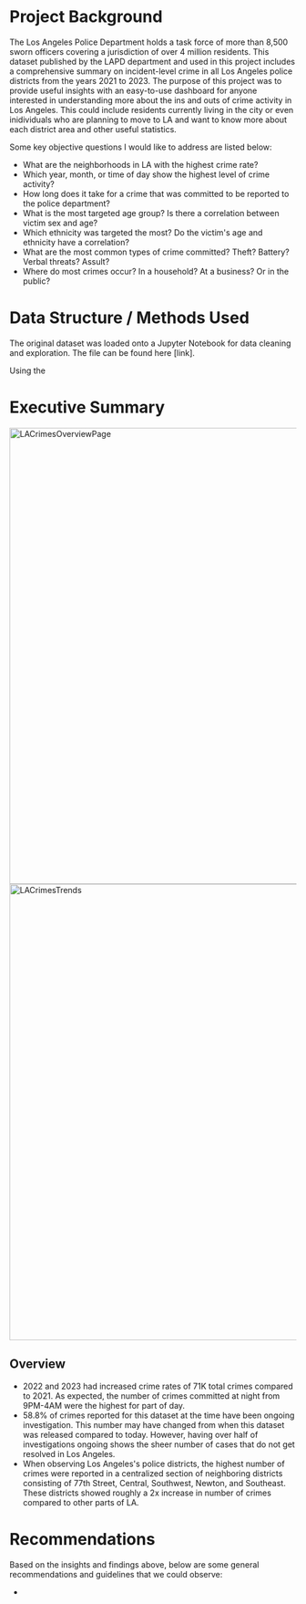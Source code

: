 


# Project Background

The Los Angeles Police Department holds a task force of more than 8,500 sworn officers covering a jurisdiction of over 4 million residents. This dataset published by the LAPD department and used in this project includes a comprehensive summary on incident-level crime in all Los Angeles police districts from the years 2021 to 2023. The purpose of this project was to provide useful insights with an easy-to-use dashboard for anyone interested in understanding more about the ins and outs of crime activity in Los Angeles. This could include residents currently living in the city or even inidividuals who are planning to move to LA and want to know more about each district area and other useful statistics. 

Some key objective questions I would like to address are listed below:
- What are the neighborhoods in LA with the highest crime rate?
- Which year, month, or time of day show the highest level of crime activity?
- How long does it take for a crime that was committed to be reported to the police department?
- What is the most targeted age group? Is there a correlation between victim sex and age?
- Which ethnicity was targeted the most? Do the victim's age and ethnicity have a correlation?
- What are the most common types of crime committed? Theft? Battery? Verbal threats? Assult?
- Where do most crimes occur? In a household? At a business? Or in the public?

# Data Structure / Methods Used

The original dataset was loaded onto a Jupyter Notebook for data cleaning and exploration. The file can be found here [link].

Using the 


# Executive Summary

<img width="800" alt="LACrimesOverviewPage" src="https://github.com/user-attachments/assets/025caaf7-9700-4b23-a952-78cc708939b4" />


<img width="800" alt="LACrimesTrends" src="https://github.com/user-attachments/assets/3e671958-cfe0-4cef-b66b-e05e9e654576" />



## Overview

- 2022 and 2023 had increased crime rates of 71K total crimes compared to 2021. As expected, the number of crimes committed at night from 9PM-4AM were the highest for part of day. 
- 58.8% of crimes reported for this dataset at the time have been ongoing investigation. This number may have changed from when this dataset was released compared to today. However, having over half of investigations ongoing shows the sheer number of cases that do not get resolved in Los Angeles.
- When observing Los Angeles's police districts, the highest number of crimes were reported in a centralized section of neighboring districts consisting of 77th Street, Central, Southwest, Newton, and Southeast. These districts showed roughly a 2x increase in number of crimes compared to other parts of LA.


# Recommendations

Based on the insights and findings above, below are some general recommendations and guidelines that we could observe: 

- 
